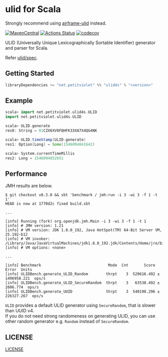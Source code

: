 # ulid for Scala

Strongly recommend using [airframe-ulid](https://wvlet.org/airframe/docs/airframe-ulid) instead.

[![MavenCentral](https://maven-badges.herokuapp.com/maven-central/net.petitviolet/ulid4s_2.13/badge.svg)](https://maven-badges.herokuapp.com/maven-central/net.petitviolet/ulid4s_2.13)
 [![Actions Status](https://github.com/petitviolet/ulid4s/workflows/CI/badge.svg)](https://github.com/petitviolet/ulid4s/actions)
 [![codecov](https://codecov.io/gh/petitviolet/ulid4s/branch/master/graph/badge.svg)](https://codecov.io/gh/petitviolet/ulid4s)


ULID (Universally Unique Lexicographically Sortable Identifier) generator and parser for Scala.

Refer [ulid/spec](https://github.com/ulid/spec).

## Getting Started

```scala
libraryDependencies += "net.petitviolet" %% "ulid4s" % "<version>"
```

## Example

```scala
scala> import net.petitviolet.ulid4s.ULID
import net.petitviolet.ulid4s.ULID

scala> ULID.generate
res0: String = 01CZX6XV0FQHFK33XA7X4QG4NK

scala> ULID.timeStamp(ULID.generate)
res1: Option[Long] = Some(1546094841642)

scala> System.currentTimeMillis
res2: Long = 1546094852651
```

## Performance

JMH results are below.

```
$ git checkout v0.3.0 && sbt 'benchmark / jmh:run -i 3 -wi 3 -f 1 -t 1'
HEAD is now at 1770d2c fixed build.sbt

...

[info] Running (fork) org.openjdk.jmh.Main -i 3 -wi 3 -f 1 -t 1
[info] # JMH version: 1.21
[info] # VM version: JDK 1.8.0_192, Java HotSpot(TM) 64-Bit Server VM, 25.192-b12
[info] # VM invoker: /Library/Java/JavaVirtualMachines/jdk1.8.0_192.jdk/Contents/Home/jre/bin/java
[info] # VM options: <none>

...

[info] Benchmark                              Mode  Cnt       Score         Error  Units
[info] ULIDBench.generate_ULID_Random        thrpt    3  529616.492 ± 1496958.221  ops/s
[info] ULIDBench.generate_ULID_SecureRandom  thrpt    3   63538.492 ±    2606.774  ops/s
[info] ULIDBench.generate_UUID               thrpt    3  540198.296 ±  226327.267  ops/s
```

`ULID` provides a default ULID generator using `SecureRandom`, that is slower than UUID v4.  
If you do not need strong randomeness on generating ULID, you can use other random generator e.g. `Random` instead of `SecureRandom`.

## LICENSE

[LICENSE](https://github.com/petitviolet/ulid4s/blob/master/LICENSE)
